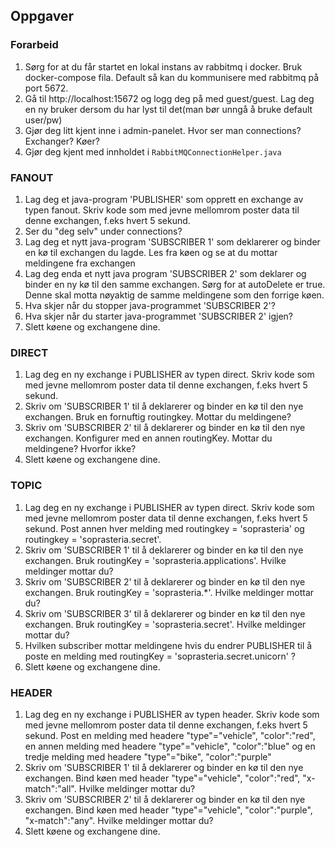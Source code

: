 ## Oppgaver

### Forarbeid
1. Sørg for at du får startet en lokal instans av rabbitmq i docker. Bruk docker-compose fila. 
Default så kan du kommunisere med rabbitmq på port 5672. 
2. Gå til http://localhost:15672 og logg deg på med guest/guest. Lag deg en ny bruker dersom du har lyst til det(man bør unngå å bruke default user/pw)
3. Gjør deg litt kjent inne i admin-panelet. Hvor ser man connections? Exchanger? Køer?
4. Gjør deg kjent med innholdet i `RabbitMQConnectionHelper.java`

### FANOUT
1. Lag deg et java-program 'PUBLISHER' som opprett en exchange av typen fanout. Skriv kode som med jevne mellomrom poster data til denne exchangen, f.eks hvert 5 sekund.
2. Ser du "deg selv" under connections?
3. Lag deg et nytt java-program 'SUBSCRIBER 1' som deklarerer og binder en kø til exchangen du lagde. Les fra køen og se at du mottar meldingene fra exchangen
4. Lag deg enda et nytt java program 'SUBSCRIBER 2' som deklarer og binder en ny kø  til den samme exchangen. Sørg for at autoDelete er true. Denne skal motta nøyaktig de samme meldingene som den forrige køen.
5. Hva skjer når du stopper java-programmet 'SUBSCRIBER 2'?
6. Hva skjer når du starter java-programmet 'SUBSCRIBER 2' igjen?
7. Slett køene og exchangene dine.

### DIRECT
1. Lag deg en ny exchange i PUBLISHER av typen direct. Skriv kode som med jevne mellomrom poster data til denne exchangen, f.eks hvert 5 sekund.
2. Skriv om 'SUBSCRIBER 1' til å deklarerer og binder en kø til den nye exchangen. Bruk en fornuftig routingkey. Mottar du meldingene?
3. Skriv om 'SUBSCRIBER 2' til å deklarerer og binder en kø til den nye exchangen. Konfigurer med en annen routingKey. Mottar du meldingene? Hvorfor ikke?
4. Slett køene og exchangene dine.

### TOPIC
1. Lag deg en ny exchange i PUBLISHER av typen direct. Skriv kode som med jevne mellomrom poster data til denne exchangen, f.eks hvert 5 sekund.
Post annen hver melding med routingkey = 'soprasteria' og routingkey = 'soprasteria.secret'.
2. Skriv om 'SUBSCRIBER 1' til å deklarerer og binder en kø til den nye exchangen. Bruk routingKey = 'soprasteria.applications'. Hvilke meldinger mottar du?
3. Skriv om 'SUBSCRIBER 2' til å deklarerer og binder en kø til den nye exchangen. Bruk routingKey = 'soprasteria.*'. Hvilke meldinger mottar du?
3. Skriv om 'SUBSCRIBER 3' til å deklarerer og binder en kø til den nye exchangen. Bruk routingKey = 'soprasteria.secret'. Hvilke meldinger mottar du?
4. Hvilken subscriber mottar meldingene hvis du endrer PUBLISHER til å poste en melding med routingKey = 'soprasteria.secret.unicorn' ?
5. Slett køene og exchangene dine.


### HEADER
1. Lag deg en ny exchange i PUBLISHER av typen header. Skriv kode som med jevne mellomrom poster data til denne exchangen, f.eks hvert 5 sekund.
   Post en melding med headere "type"="vehicle", "color":"red", en annen melding med headere "type"="vehicle", "color":"blue" og en tredje melding med headere "type"="bike", "color":"purple"
2. Skriv om 'SUBSCRIBER 1' til å deklarerer og binder en kø til den nye exchangen. Bind køen med header "type"="vehicle", "color":"red", "x-match":"all". Hvilke meldinger mottar du?
3. Skriv om 'SUBSCRIBER 2' til å deklarerer og binder en kø til den nye exchangen. Bind køen med header "type"="vehicle", "color":"purple", "x-match":"any". Hvilke meldinger mottar du?
4. Slett køene og exchangene dine.
